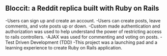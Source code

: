 ## Bloccit: a Reddit replica built with Ruby on Rails

-Users can sign up and create an account. 
-Users can create posts, leave comments, and vote posts up or down. 
-Custom made authentication and authorization was used to help understand the power of restricting access to rails controllers. 
-AJAX was used for commenting and voting on posts. 
-Test Driven Development (TDD) 
-This project was a launching pad and a learning experience to create Ruby on Rails application.
